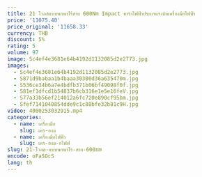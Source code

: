 ```yaml
---
title: 21 โวลต์แบบพกพาไร้สาย 600Nm Impact ชาร์จไฟฟ้าประแจแรงบิดเครื่องมือไฟฟ้า
price: '11075.40'
price_original: '11658.33'
currency: THB
discount: 5%
rating: 5
volume: 97
image: Sc4ef4e3681e64b4192d1132085d2e2773.jpg
images:
  - Sc4ef4e3681e64b4192d1132085d2e2773.jpg
  - S871d9babaa1b4baaa30300d36a635470m.jpg
  - S536ce34b6a7e4bdfb371b06bf49098f0f.jpg
  - S81ef1dfcd1b54837b6cb316e1e5e16feV.jpg
  - S77a33b56ef214012a6fc720e890cf95bm.jpg
  - Sfef7141040854dde9c1c88bfe32b81c9H.jpg
video: 4000253032915.mp4
categories:
  - name: เครื่องมือ
    slug: เคร-องม
  - name: เครื่องมือไฟฟ้า
    slug: เคร-องม-อไฟฟ
slug: 21-โวลต-แบบพกพาไร-สาย-600nm
encode: oFaSOcS
lang: th
---
```

  